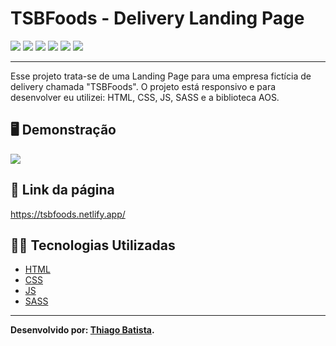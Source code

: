 # TSBFoods - Delivery Landing Page
![](https://img.shields.io/badge/HTML5-E34F26?style=for-the-badge&logo=html5&logoColor=white) ![](https://img.shields.io/badge/javascript-yellow?style=for-the-badge&logo=javascript&logoColor=white) ![](https://img.shields.io/badge/CSS3-1572B6?style=for-the-badge&logo=css3&logoColor=white) ![](https://img.shields.io/badge/Sass-ff0084?style=for-the-badge&logo=sass&logoColor=white) ![](https://img.shields.io/badge/Visual_Studio_Code-0078D4?style=for-the-badge&logo=visual%20studio%20code&logoColor=white) ![](https://img.shields.io/badge/Markdown-000000?style=for-the-badge&logo=markdown&logoColor=white)
***
Esse projeto trata-se de uma Landing Page para uma empresa fictícia de delivery chamada "TSBFoods". 
O projeto está responsivo e para desenvolver eu utilizei: HTML, CSS, JS, SASS e a biblioteca AOS.
 
##  🖥️ Demonstração
![](/resultado/tsbfoods.png)

## 🔗 Link da página
https://tsbfoods.netlify.app/

## 👨‍💻 Tecnologias Utilizadas
* [HTML](https://developer.mozilla.org/pt-BR/docs/Web/HTML)
* [CSS](https://developer.mozilla.org/pt-BR/docs/Web/CSS)
* [JS](https://developer.mozilla.org/pt-BR/docs/Web/JavaScript)
* [SASS](https://sass-lang.com/documentation/)
***
**Desenvolvido por: [Thiago Batista](https://github.com/ThiagoSantosBatista/).**
